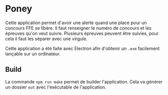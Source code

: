 # Poney
Cette application permet d'avoir une alerte quand une place pour un concours FFE se libère.
Il faut renseigner le numéro de concours et les épreuves qu'on veut suivre.
Plusieurs épreuves peuvent être suivies, pour cela il faut les séparer avec une virgule.

Cette application a été faite avec Electron afin d'obtenir un `.exe` facilement lançable sur un ordinateur.

## Build
La commande `npm run make` permet de builder l'application.
Cela va générer un dossier `out` avec l'exécutable de l'application.
